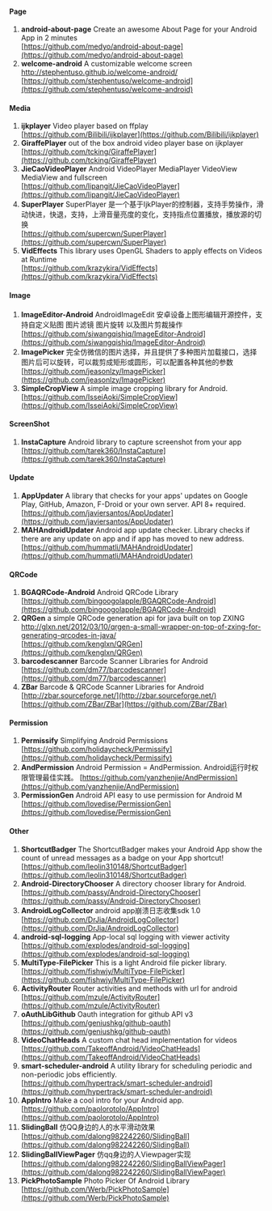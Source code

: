 
#### <a name="Component_Page" id="Component_Page"></a>Page
1. **android-about-page**  Create an awesome About Page for your Android App in 2 minutes               
[https://github.com/medyo/android-about-page](https://github.com/medyo/android-about-page)
1. **welcome-android**  A customizable welcome screen http://stephentuso.github.io/welcome-android/ 
[https://github.com/stephentuso/welcome-android](https://github.com/stephentuso/welcome-android)

#### <a name="Component_Media" id="Component_Media"></a>Media
1. **ijkplayer**  Video player based on ffplay           
[https://github.com/Bilibili/ijkplayer](https://github.com/Bilibili/ijkplayer)
1. **GiraffePlayer**  out of the box android video player base on ijkplayer        
[https://github.com/tcking/GiraffePlayer](https://github.com/tcking/GiraffePlayer)
1. **JieCaoVideoPlayer**  Android VideoPlayer MediaPlayer VideoView MediaView and fullscreen        
[https://github.com/lipangit/JieCaoVideoPlayer](https://github.com/lipangit/JieCaoVideoPlayer)
1. **SuperPlayer** SuperPlayer 是一个基于IjkPlayer的控制器，支持手势操作，滑动快进，快退，支持，上滑音量亮度的变化，支持指点位置播放，播放源的切换     
[https://github.com/supercwn/SuperPlayer](https://github.com/supercwn/SuperPlayer)
1. **VidEffects** This library uses OpenGL Shaders to apply effects on Videos at Runtime           
[https://github.com/krazykira/VidEffects](https://github.com/krazykira/VidEffects)

#### <a name="Component_Image" id="Component_Image"></a>Image
1. **ImageEditor-Android** AndroidImageEdit 安卓设备上图形编辑开源控件，支持自定义贴图 图片滤镜 图片旋转 以及图片剪裁操作         
[https://github.com/siwangqishiq/ImageEditor-Android](https://github.com/siwangqishiq/ImageEditor-Android)
1. **ImagePicker** 完全仿微信的图片选择，并且提供了多种图片加载接口，选择图片后可以旋转，可以裁剪成矩形或圆形，可以配置各种其他的参数      
[https://github.com/jeasonlzy/ImagePicker](https://github.com/jeasonlzy/ImagePicker)
1. **SimpleCropView**  A simple image cropping library for Android.           
[https://github.com/IsseiAoki/SimpleCropView](https://github.com/IsseiAoki/SimpleCropView)


#### <a name="Component_ScreenShot" id="Component_ScreenShot"></a>ScreenShot
1. **InstaCapture**  Android library to capture screenshot from your app                                 
[https://github.com/tarek360/InstaCapture](https://github.com/tarek360/InstaCapture)



#### <a name="Component_Update" id="Component_Update"></a>Update
1. **AppUpdater**  A library that checks for your apps' updates on Google Play, GitHub, Amazon, F-Droid or your own server. API 8+ required.       
[https://github.com/javiersantos/AppUpdater](https://github.com/javiersantos/AppUpdater)
1. **MAHAndroidUpdater**  Android app update checker. Library checks if there are any update on app and if app has moved to new address.    
[https://github.com/hummatli/MAHAndroidUpdater](https://github.com/hummatli/MAHAndroidUpdater)

#### <a name="Component_QRCode" id="Component_QRCode"></a>QRCode
1. **BGAQRCode-Android**  Android QRCode Library       
[https://github.com/bingoogolapple/BGAQRCode-Android](https://github.com/bingoogolapple/BGAQRCode-Android)
1. **QRGen**  a simple QRCode generation api for java built on top ZXING http://glxn.net/2012/03/10/qrgen-a-small-wrapper-on-top-of-zxing-for-generating-qrcodes-in-java/    
[https://github.com/kenglxn/QRGen](https://github.com/kenglxn/QRGen)
1. **barcodescanner** Barcode Scanner Libraries for Android    
[https://github.com/dm77/barcodescanner](https://github.com/dm77/barcodescanner)
1. **ZBar** Barcode & QRCode Scanner Libraries for Android
[http://zbar.sourceforge.net/](http://zbar.sourceforge.net/)      
[https://github.com/ZBar/ZBar](https://github.com/ZBar/ZBar)

#### <a name="Component_Permission" id="Component_Permission"></a>Permission
1. **Permissify** Simplifying Android Permissions    
[https://github.com/holidaycheck/Permissify](https://github.com/holidaycheck/Permissify)
1. **AndPermission** Android Permission = AndPermission. Android运行时权限管理最佳实践。
[https://github.com/yanzhenjie/AndPermission](https://github.com/yanzhenjie/AndPermission)
1. **PermissionGen** Android API easy to use permission for Android M       
[https://github.com/lovedise/PermissionGen](https://github.com/lovedise/PermissionGen)

#### <a name="Component_Other" id="Component_Other"></a>Other
1. **ShortcutBadger**  The ShortcutBadger makes your Android App show the count of unread messages as a badge on your App shortcut!         
[https://github.com/leolin310148/ShortcutBadger](https://github.com/leolin310148/ShortcutBadger)
1. **Android-DirectoryChooser**  A directory chooser library for Android.       
[https://github.com/passy/Android-DirectoryChooser](https://github.com/passy/Android-DirectoryChooser)
1. **AndroidLogCollector**  android app崩溃日志收集sdk 1.0      
[https://github.com/DrJia/AndroidLogCollector](https://github.com/DrJia/AndroidLogCollector)
1. **android-sql-logging**  App-local sql logging with viewer activity            
[https://github.com/explodes/android-sql-logging](https://github.com/explodes/android-sql-logging)
1. **MultiType-FilePicker** This is a light Android file picker library.      
[https://github.com/fishwjy/MultiType-FilePicker](https://github.com/fishwjy/MultiType-FilePicker)
1. **ActivityRouter**  Router activities and methods with url for android          
[https://github.com/mzule/ActivityRouter](https://github.com/mzule/ActivityRouter)
1. **oAuthLibGithub** Oauth integration for github API v3    
[https://github.com/geniushkg/github-oauth](https://github.com/geniushkg/github-oauth)
1. **VideoChatHeads**  A custom chat head implementation for videos      
[https://github.com/TakeoffAndroid/VideoChatHeads](https://github.com/TakeoffAndroid/VideoChatHeads)
1. **smart-scheduler-android** A utility library for scheduling periodic and non-periodic jobs efficiently.         
[https://github.com/hypertrack/smart-scheduler-android](https://github.com/hypertrack/smart-scheduler-android)
1. **AppIntro**  Make a cool intro for your Android app.                
[https://github.com/paolorotolo/AppIntro](https://github.com/paolorotolo/AppIntro)
1. **SlidingBall** 仿QQ身边的人的水平滑动效果        
[https://github.com/dalong982242260/SlidingBall](https://github.com/dalong982242260/SlidingBall)
1. **SlidingBallViewPager** 仿qq身边的人Viewpager实现        
[https://github.com/dalong982242260/SlidingBallViewPager](https://github.com/dalong982242260/SlidingBallViewPager)
1. **PickPhotoSample**  Photo Picker Of Android Library
[https://github.com/Werb/PickPhotoSample](https://github.com/Werb/PickPhotoSample)
